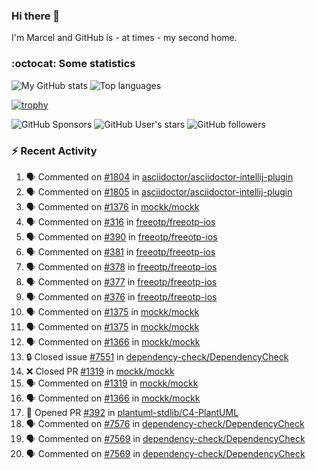 ### Hi there 👋

I'm Marcel and GitHub is - at times - my second home.

<!--
**marcelstoer/marcelstoer** is a ✨ _special_ ✨ repository because its `README.md` (this file) appears on your GitHub profile.

Here are some ideas to get you started:

- 🔭 I’m currently working on ...
- 🌱 I’m currently learning ...
- 👯 I’m looking to collaborate on ...
- 🤔 I’m looking for help with ...
- 💬 Ask me about ...
- 📫 How to reach me: ...
- 😄 Pronouns: ...
- ⚡ Fun fact: ...
-->

### :octocat: Some statistics

<!-- https://github.com/anuraghazra/github-readme-stats -->

![My GitHub stats](https://github-readme-stats.vercel.app/api?username=marcelstoer&count_private=true&show_icons=true&hide_title=true)
![Top languages](https://github-readme-stats.vercel.app/api/top-langs/?username=marcelstoer&layout=compact&count_private=true&show_icons=true&hide_title=true&langs_count=10)

[![trophy](https://github-profile-trophy.vercel.app/?username=marcelstoer)](https://github.com/marcelstoer)

![GitHub Sponsors](https://img.shields.io/github/sponsors/marcelstoer?style=social)
![GitHub User's stars](https://img.shields.io/github/stars/marcelstoer?style=social)
![GitHub followers](https://img.shields.io/github/followers/marcelstoer?style=social)

### :zap: Recent Activity

<!--START_SECTION:activity-->
1. 🗣 Commented on [#1804](https://github.com/asciidoctor/asciidoctor-intellij-plugin/issues/1804#issuecomment-2798883849) in [asciidoctor/asciidoctor-intellij-plugin](https://github.com/asciidoctor/asciidoctor-intellij-plugin)
2. 🗣 Commented on [#1805](https://github.com/asciidoctor/asciidoctor-intellij-plugin/issues/1805#issuecomment-2798880727) in [asciidoctor/asciidoctor-intellij-plugin](https://github.com/asciidoctor/asciidoctor-intellij-plugin)
3. 🗣 Commented on [#1376](https://github.com/mockk/mockk/pull/1376#issuecomment-2797644459) in [mockk/mockk](https://github.com/mockk/mockk)
4. 🗣 Commented on [#316](https://github.com/freeotp/freeotp-ios/pull/316#issuecomment-2796160997) in [freeotp/freeotp-ios](https://github.com/freeotp/freeotp-ios)
5. 🗣 Commented on [#390](https://github.com/freeotp/freeotp-ios/issues/390#issuecomment-2796147840) in [freeotp/freeotp-ios](https://github.com/freeotp/freeotp-ios)
6. 🗣 Commented on [#381](https://github.com/freeotp/freeotp-ios/issues/381#issuecomment-2796145638) in [freeotp/freeotp-ios](https://github.com/freeotp/freeotp-ios)
7. 🗣 Commented on [#378](https://github.com/freeotp/freeotp-ios/issues/378#issuecomment-2796145416) in [freeotp/freeotp-ios](https://github.com/freeotp/freeotp-ios)
8. 🗣 Commented on [#377](https://github.com/freeotp/freeotp-ios/issues/377#issuecomment-2796145252) in [freeotp/freeotp-ios](https://github.com/freeotp/freeotp-ios)
9. 🗣 Commented on [#376](https://github.com/freeotp/freeotp-ios/issues/376#issuecomment-2796144546) in [freeotp/freeotp-ios](https://github.com/freeotp/freeotp-ios)
10. 🗣 Commented on [#1375](https://github.com/mockk/mockk/issues/1375#issuecomment-2792499361) in [mockk/mockk](https://github.com/mockk/mockk)
11. 🗣 Commented on [#1375](https://github.com/mockk/mockk/issues/1375#issuecomment-2792298151) in [mockk/mockk](https://github.com/mockk/mockk)
12. 🗣 Commented on [#1366](https://github.com/mockk/mockk/pull/1366#issuecomment-2785846797) in [mockk/mockk](https://github.com/mockk/mockk)
13. 🔒 Closed issue [#7551](https://github.com/dependency-check/DependencyCheck/issues/7551) in [dependency-check/DependencyCheck](https://github.com/dependency-check/DependencyCheck)
14. ❌ Closed PR [#1319](https://github.com/mockk/mockk/pull/1319) in [mockk/mockk](https://github.com/mockk/mockk)
15. 🗣 Commented on [#1319](https://github.com/mockk/mockk/pull/1319#issuecomment-2783095373) in [mockk/mockk](https://github.com/mockk/mockk)
16. 🗣 Commented on [#1366](https://github.com/mockk/mockk/pull/1366#issuecomment-2782961170) in [mockk/mockk](https://github.com/mockk/mockk)
17. 💪 Opened PR [#392](https://github.com/plantuml-stdlib/C4-PlantUML/pull/392) in [plantuml-stdlib/C4-PlantUML](https://github.com/plantuml-stdlib/C4-PlantUML)
18. 🗣 Commented on [#7576](https://github.com/dependency-check/DependencyCheck/issues/7576#issuecomment-2780723830) in [dependency-check/DependencyCheck](https://github.com/dependency-check/DependencyCheck)
19. 🗣 Commented on [#7569](https://github.com/dependency-check/DependencyCheck/issues/7569#issuecomment-2775328888) in [dependency-check/DependencyCheck](https://github.com/dependency-check/DependencyCheck)
20. 🗣 Commented on [#7569](https://github.com/dependency-check/DependencyCheck/issues/7569#issuecomment-2774605151) in [dependency-check/DependencyCheck](https://github.com/dependency-check/DependencyCheck)
<!--END_SECTION:activity-->

